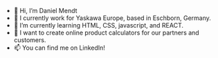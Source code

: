 - 👋 Hi, I’m Daniel Mendt
- 👀 I currently work for Yaskawa Europe, based in Eschborn, Germany.
- 🌱 I’m currently learning HTML, CSS, javascript, and REACT.
- 🏁 I want to create online product calculators for our partners and customers.
- 📫 You can find me on LinkedIn!

<!---
dm-yeu/dm-yeu is a ✨ special ✨ repository because its `README.md` (this file) appears on your GitHub profile.
You can click the Preview link to take a look at your changes.
--->
